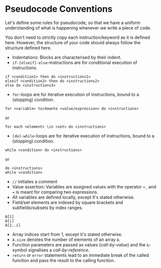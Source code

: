 # Pseudocode Conventions

Let's define some rules for pseudocode, so that we have a uniform understanding of what is happening whenever we write a piece of code.

You don't need to strictly copy each instruction/keyword as it is defined here.
However, the structure of your code should always follow the structure defined here.

- Indentations: Blocks are characterised by their indent.
- `if-[elseif]-else`-instructions are for conditional execution of instructions.
```
if <condition1> then do <instructions1>
elseif <condition2> then do <instructions2>
else do <instructions3>
```
- `for`-loops are for iterative execution of instructions, bound to a (stopping) condition.
```
for <variable> to/downto <value/expression> do <instructions>
```
or
```
for each <element> \in <set> do <instructions>
```
- `[do]-while`-loops are for iterative execution of instructions, bound to a (stopping) condition.
```
while <condition> do <instructions>
```
or
```
do <instructions>
while <condition>
```
- `//` initiates a comment
- Value assertion: Variables are assigned values with the operator `<_` and `=` is meant for comparing two expressions.
- All variables are defined locally, except it's stated otherwise.
- Field/set elements are indexed by square brackets and subfields/subsets by index ranges.
```
A[1]
A[i]
A[2..i]
```
- Array indices start from 1, except it's stated otherwise.
- `A.size` denotes the number of elements of an array `A`.
- Function parameters are passed as values (_call-by-value_) and the `&`-symbol signalises a _call-by-reference_.
- `return` or `error` statements lead to an immediate break of the called function and pass the result to the calling function.